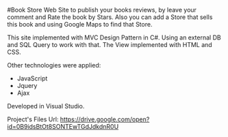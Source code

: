 #Book Store
Web Site to publish your books reviews, by leave your comment and Rate the book by Stars.
Also you can add a Store that sells this book and using Google Maps to find that Store.

This site implemented with MVC Design Pattern in C#.
Using an external DB and SQL Query to work with that.
The View implemented with HTML and CSS.

Other technologies were applied:
- JavaScript
- Jquery
- Ajax

Developed in Visual Studio.

Project's Files Url: https://drive.google.com/open?id=0B9idsBtOt8SONTEwTGdJdkdnR0U
